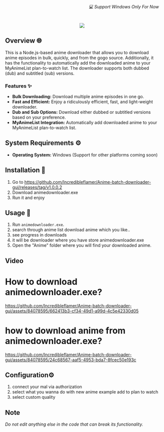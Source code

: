 <h6 align="right">💻 Support Windows Only For Now</h6>
<h1 align="center">
  <img src="https://capsule-render.vercel.app/api?type=soft&fontColor=703ee5&text=Anime-batch-downloader-gui&height=150&fontSize=40&desc=Ridiculously%20efficient,%20fast%20and%20light-weight.&descAlignY=75&descAlign=50&color=00000000&animation=twinkling">
</h1>

## Overview 🌐

This is a Node.js-based anime downloader that allows you to download anime episodes in bulk, quickly, and from the gogo source. Additionally, it has the functionality to automatically add the downloaded anime to your MyAnimeList plan-to-watch list. The downloader supports both dubbed (dub) and subtitled (sub) versions.

### Features ✨

- **Bulk Downloading:** Download multiple anime episodes in one go.
- **Fast and Efficient:** Enjoy a ridiculously efficient, fast, and light-weight downloader.
- **Dub and Sub Options:** Download either dubbed or subtitled versions based on your preference.
- **MyAnimeList Integration:** Automatically add downloaded anime to your MyAnimeList plan-to-watch list.

## System Requirements ⚙️

- **Operating System:** Windows (Support for other platforms coming soon)

## Installation 🚀

1. Go to https://github.com/Incredibleflamer/Anime-batch-downloader-gui/releases/tag/v1.0.0.2
2. Download animedownloader.exe
3. Run it and enjoy

## Usage 📘

1. Run `animedownloader.exe`.
2. search through anime list download anime which you like..
3. see progress in downloads
4. it will be downloader where you have store animedownloader.exe 
5. Open the "Anime" folder where you will find your downloaded anime.

## Video
# How to download animedownloader.exe?
https://github.com/Incredibleflamer/Anime-batch-downloader-gui/assets/84078595/662413b3-cf34-49d1-a99d-4c5e42330d05

# how to download anime from animedownloader.exe?
https://github.com/Incredibleflamer/Anime-batch-downloader-gui/assets/84078595/24c68567-aaf5-4953-bda7-8fcec50e193c




## Configuration⚙️ 
1. connect your mal via authorization
2. select what you wanna do with new anime example add to plan to watch
3. select custom quality

## Note
*Do not edit anything else in the code that can break its functionality.*
